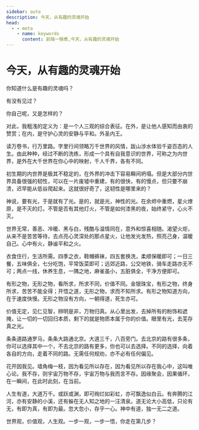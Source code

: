 ```yaml
---
sidebar: auto
description: 今天，从有趣的灵魂开始
head:
  - - meta
    - name: keywords
      content: 前端一锅煮,今天，从有趣的灵魂开始
---
```


# 今天，从有趣的灵魂开始

你知道什么是有趣的灵魂吗？

有没有见过？

你自己呢，又是怎样的？

对此，我粗浅的定义为：是一个人三观的综合表征。在外，是让他人感知而由衷的赞赏；在内，是守护心灵的安静与平和。外圣内王。

读万卷书，行万里路。字里行间领略万千世界的风情，跋山涉水体验千姿百态的人生。由此种种，经过不断的洗练，形成一个具有自我意识的世界，可称之为内世界，是外在大千世界在你心中的映射，千人千界，各有不同。

初生期的内世界是极其不稳定的，在外界的冲击下容易瞬间坍塌。但是大部分内世界具备很强的韧性，可以在一片废墟中重建，有的很快，有的慢点，但只要不崩溃，迟早能从低谷爬起来。这就很好奇了，这韧性是哪里来的？

神说，要有光，于是就有了光。是的，就是光，神性的光。在余烬中重燃，星火燎原，是不灭的灯。不管是否有其他灯火，不管是如何漆黑的夜，始终紧守，心火不灭。

世界无常，善恶、冷暖、黑与白，残酷与温情同在，意外和惊喜相随。渴望火炬，从来不是苦苦等待，去点亮心灵深处的那点星火，让他发光发热，照亮己身，温暖自己。心中有火，静谧平和之火。

衣食住行，生活所需。四季之衣，鞋帽裤袜，四五套换洗，柔顺保暖即可；一日三餐，五味俱全，七分吃饱，平常饭菜即可；远郊近路，公交地铁，骑车走路亦无不可；两点一线，休养生息，一隅之地，麻雀虽小，五脏俱全，干净方便即可。

有形之物，无形之物，看所求，所求不同，价值不同。金银珠宝，有形之物，终身所求，苦苦不能全得；开悟之道，无形之物，求而不知所求。有形之物知道方向，在于速度快慢。无形之物没有方向，一朝得道，死生亦可。

价值无定，见仁见智，辨明是非，万物归真。从心里出发，去掉所有的粉饰和遮掩，让一切的一切回归本质，剩下的就是物质本属于你的价值。眼里有光，去芜存真之光。

条条道路通罗马，条条大路通北京。大道三千，八百旁门。去北京的路有很多条，你可以选择其中一个，不去北京的路有更多，你也可以去选择。不同的选择，向着各自的方向，走着不同的路。无需任何规劝，亦不必有任何偏见。

花开因我见。墙角梅一枝，因为看见所以存在，因为看见所以存在我心中，这叫唯心论。我不存，则宇宙万物不存，宇宙万物与我而言不存。因缘聚会，因果循环，在一瞬间，在此时此刻，在当前。

人生有道，大道万千。或跃或渊，即可绚烂如彩虹，亦可飘逸似白云。有奔腾的江河，亦有安静的小溪，还有躲在无人知之地的一汪清泉。道无论大小高低，只论有无，有即为真，有即为最。忽大忽小，存乎一心。神中有道，独一无二之道。

世界观，价值观，人生观。一步一观，一步一悟，你走在第几步？